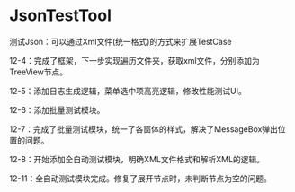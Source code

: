 # JsonTestTool
测试Json：可以通过Xml文件(统一格式)的方式来扩展TestCase

12-4：完成了框架，下一步实现遍历文件夹，获取xml文件，分别添加为TreeView节点。

12-5：添加日志生成逻辑，菜单选中项高亮逻辑，修改性能测试UI。

12-6：添加批量测试模块。

12-7：完成了批量测试模块，统一了各窗体的样式，解决了MessageBox弹出位置的问题。

12-8：开始添加全自动测试模块，明确XML文件格式和解析XML的逻辑。

12-11：全自动测试模块完成。修复了展开节点时，未判断节点为空的问题。
